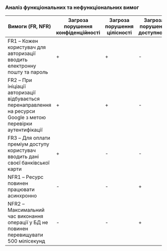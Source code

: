 ### Аналіз функціональних та нефункціональних вимог

|Вимоги (FR, NFR)| Загроза порушення конфіденційності|Загроза порушення цілісності|Загроза порушення доступності|
|----|----|----|----|
|FR1 – Кожен користувач для авторизації вводить електронну пошту та пароль|+|+|-|
|FR2 – При ініціації авторизації відбувається перенаправлення на ресурси Google з метою перевірки аутентифікації|+|+|-|
|FR3 – Для оплати преміум доступу користувач вводить дані своєї банківської карти|+|-|-|
|NFR1 – Ресурс повинен працювати асинхронно|-|-|+|
|NFR2 – Максимальний час виконання операції у БД не повинен перевищувати 500 мілісекунд|-|-|+|